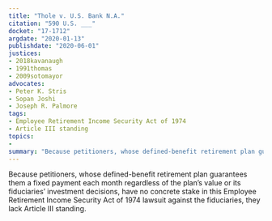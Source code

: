 ```yaml
---
title: "Thole v. U.S. Bank N.A."
citation: "590 U.S. ___"
docket: "17-1712"
argdate: "2020-01-13"
publishdate: "2020-06-01"
justices:
- 2018kavanaugh
- 1991thomas
- 2009sotomayor
advocates:
- Peter K. Stris
- Sopan Joshi
- Joseph R. Palmore
tags:
- Employee Retirement Income Security Act of 1974
- Article III standing
topics:
- 
summary: "Because petitioners, whose defined-benefit retirement plan guarantees them a fixed payment each month regardless of the plan’s value or its fiduciaries’ investment decisions, have no concrete stake in this Employee Retirement Income Security Act of 1974 lawsuit against the fiduciaries, they lack Article III standing."
---
```

Because petitioners, whose defined-benefit retirement plan guarantees them a fixed payment each month regardless of the plan’s value or its fiduciaries’ investment decisions, have no concrete stake in this Employee Retirement Income Security Act of 1974 lawsuit against the fiduciaries, they lack Article III standing.
